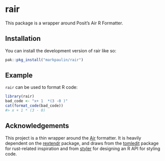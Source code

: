 
<!-- README.md is generated from README.Rmd. Please edit that file -->

# rair

<!-- badges: start -->

<!-- badges: end -->

This package is a wrapper around Posit’s Air R Formatter.

## Installation

You can install the development version of rair like so:

``` r
pak::pkg_install("markpaulin/rair")
```

## Example

`rair` can be used to format R code:

``` r
library(rair)
bad_code <- "x+ 1  *(3 -0 )"
cat(format_code(bad_code))
#> x + 1 * (3 - 0)
```

## Acknowledgements

This project is a thin wrapper around the
[Air](https://github.com/posit-dev/air) formatter. It is heavily
dependent on the [rextendr](https://github.com/extendr/rextendr)
package, and draws from the
[tomledit](https://github.com/extendr/tomledit) package for rust-related
inspiration and from [styler](https://github.com/r-lib/styler) for
designing an R API for styling code.
